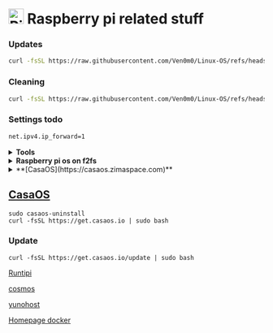# <img height="30" src="https://raw.githubusercontent.com/Ven0m0/Ven0m0/refs/heads/main/Images/raspride.avif" alt="Pi"> Raspberry pi related stuff


### Updates

```bash
curl -fsSL https://raw.githubusercontent.com/Ven0m0/Linux-OS/refs/heads/main/RaspberryPi/update.sh | bash
```

### Cleaning

```bash
curl -fsSL https://raw.githubusercontent.com/Ven0m0/Linux-OS/refs/heads/main/RaspberryPi/PiClean.sh | bash
```

### Settings todo

```markdown
net.ipv4.ip_forward=1
```

<details>
<summary><b>Tools</b></summary>

- [cylon-deb](https://github.com/gavinlyonsrepo/cylon-deb)

</details>

<details>
<summary><b>Raspberry pi os on f2fs</b></summary>

- download an os image ([DietPi](https://dietpi.com) or [Raspberry Pi OS](https://www.raspberrypi.com/software))
- change the filenames to fit your usecase in [raspberry-fs.sh](RaspberryPi/raspberry-fs.sh)
- have [raspberry_f2fs.sh](RaspberryPi/raspberry_f2fs.sh) and the image in the same path as the raspberry-fs.sh script
- answer the prompts
- success

</details>

<details>
<summary>**[CasaOS](https://casaos.zimaspace.com)**</summary>
  
```bash
sudo casaos-uninstall
curl -fsSL https://get.casaos.io | sudo bash
```

</details>

## [CasaOS](https://casaos.zimaspace.com)
```
sudo casaos-uninstall
curl -fsSL https://get.casaos.io | sudo bash
```

### Update
```
curl -fsSL https://get.casaos.io/update | sudo bash
```


[Runtipi](https://runtipi.io)

[cosmos](https://cosmos-cloud.io)

[yunohost](https://yunohost.org)

[Homepage docker](https://github.com/gethomepage/homepage)
